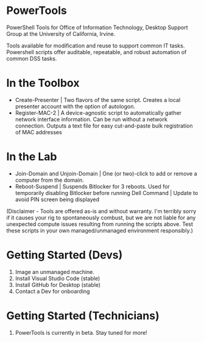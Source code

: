 # PowerTools
PowerShell Tools for Office of Information Technology, Desktop Support Group at the University of California, Irvine. 

Tools available for modification and reuse to support common IT tasks. Powershell scripts offer auditable, repeatable, and
robust automation of common DSS tasks. 

# In the Toolbox

* Create-Presenter | Two flavors of the same script. Creates a local presenter account with the option of autologon. 
* Register-MAC-2 | A device-agnostic script to automatically gather network interface information. Can be run without a network connection. Outputs a text file for easy cut-and-paste bulk registration of MAC addresses 

# In the Lab 

* Join-Domain and Unjoin-Domain | One (or two)-click to add or remove a computer from the domain. 
* Reboot-Suspend | Suspends Bitlocker for 3 reboots. Used for temporarily disabling Bitlocker before running Dell Command | Update to avoid PIN screen being displayed 

(Disclaimer - Tools are offered as-is and without warranty. I'm terribly sorry if it causes your rig to spontaneously combust, but we are not liable for any unexpected compute issues resulting from running the scripts above. Test these scripts in your own managed/unmanaged environment responsibly.) 

# Getting Started (Devs)

1. Image an unmanaged machine.
1. Install Visual Studio Code (stable)
1. Install GitHub for Desktop (stable)
1. Contact a Dev for onboarding

# Getting Started (Technicians)

1. PowerTools is currently in beta. Stay tuned for more!
